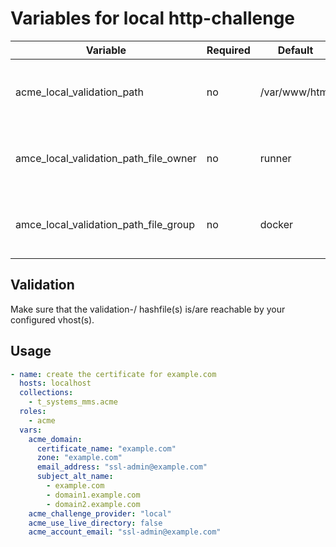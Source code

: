 # Variables for local http-challenge

| Variable                              | Required | Default       | Description
|---------------------------------------|----------|---------------|------------
| acme_local_validation_path            | no       | /var/www/html | Path where the validation-/ hashfiles get created
| amce_local_validation_path_file_owner | no       | runner        | User who owns the validation-/ hash- files and path
| amce_local_validation_path_file_group | no       | docker        | Group who owns the validation-/ hash- files and path 

## Validation

Make sure that the validation-/ hashfile(s) is/are reachable by your configured vhost(s).

## Usage

```yaml
- name: create the certificate for example.com
  hosts: localhost
  collections:
    - t_systems_mms.acme
  roles:
    - acme
  vars:
    acme_domain:
      certificate_name: "example.com"
      zone: "example.com"
      email_address: "ssl-admin@example.com"
      subject_alt_name:
        - example.com
        - domain1.example.com
        - domain2.example.com
    acme_challenge_provider: "local"
    acme_use_live_directory: false
    acme_account_email: "ssl-admin@example.com"
```
